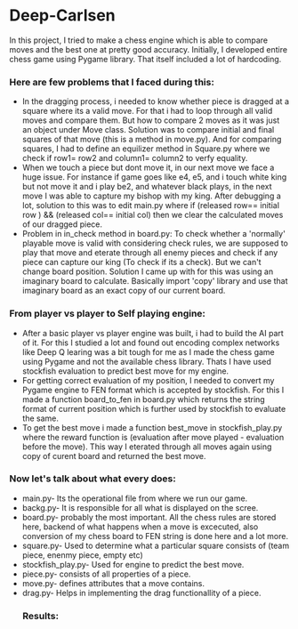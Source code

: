 # Deep-Carlsen
In this project, I tried to make a chess engine which is able to compare moves and the best one at pretty good accuracy.
Initially, I developed entire chess game using Pygame library. That itself included a lot of hardcoding. 
### Here are few problems that I faced during this:
* In the dragging process, i needed to know whether piece is dragged at a square where its a valid move. For that i had to loop through all valid moves and compare them. But how to compare 2 moves as it was just an object under Move class. Solution was to compare initial and final squares of that move (this is a method in move.py). And for comparing squares, I had to define an equilizer method in Square.py where we check if row1= row2 and column1= column2 to verfy equality.
* When we touch a piece but dont move it, in our next move we face a huge issue. For instance if game goes like e4, e5, and i touch white king but not move it and i play be2, and whatever black plays, in the next move I was able to capture my bishop with my king. After debugging a lot, solution to this was to edit main.py where if (released row== initial row ) && (released col== initial col) then we clear the calculated moves of our dragged piece.
* Problem in in_check method in board.py: To check whether a 'normally' playable move is valid with considering check rules, we are supposed to play that move and eterate through all enemy pieces and check if any piece can capture our king (To check if its a check). But we can't change board position. Solution I came up with for this was using an imaginary board to calculate. Basically import 'copy' library and use that imaginary board as an exact copy of our current board.
### From player vs player to Self playing engine:
* After a basic player vs player engine was built, i had to build the AI part of it. For this I studied a lot and found out encoding complex networks like Deep Q learing was a bit tough for me as I made the chess game using Pygame and not the available chess library. Thats I have used stockfish evaluation to predict best move for my engine.
* For getting correct evaluation of my position, I needed to convert my Pygame engine to FEN format which is accepted by stockfish. For this I made a function board_to_fen in board.py which returns the string format of current position which is further used by stockfish to evaluate the same.
* To get the best move i made a function best_move in stockfish_play.py where the reward function is (evaluation after move played - evaluation before the move). This way I eterated through all moves again using copy of curent board and returned the best move.
### Now let's talk about what every does:
* main.py- Its the operational file from where we run our game.
* backg.py- It is responsible for all what is displayed on the scree.
* board.py- probably the most important. All the chess rules are stored here, backend of what happens when a move is excecuted, also conversion of my chess board to FEN string is done here and a lot more.
* square.py- Used to determine what a particular square consists of (team piece, enenmy piece, empty etc)
* stockfish_play.py- Used for engine to predict the best move.
* piece.py- consists of all properties of a piece.
* move.py- defines attributes that a move contains.
* drag.py- Helps in implementing the drag functionallity of a piece.
  ### Results:
  
